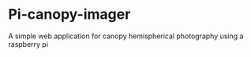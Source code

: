 # Pi-canopy-imager
A simple web application for canopy hemispherical photography using a raspberry pi
